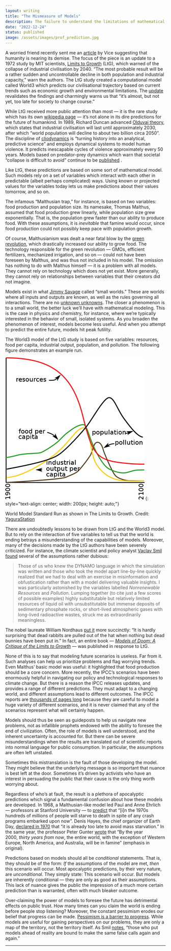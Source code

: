 ```yaml
---
layout: writing
title: "The Mismeasure of Models"
description: The failure to understand the limitations of mathematical models breeds an industry of apocalyptic thinking
date: "2022-12-24" 
status: published
image: /assets/images/prof_prediction.jpg
---
```


A worried friend recently sent me an [article](https://www.vice.com/en/article/z3xw3x/new-research-vindicates-1972-mit-prediction-that-society-will-collapse-soon) by Vice suggesting that humanity is nearing its demise. The focus of the piece is an update to a 1972 study by MIT scientists, [Limits to Growth](https://www.donellameadows.org/wp-content/userfiles/Limits-to-Growth-digital-scan-version.pdf) (LtG), which warned of the collapse of industrial civilisation by 2040. “The most probable result will be a rather sudden and uncontrollable decline in both population and industrial capacity,” warn the authors. The LtG study created a computational model called World3 which predicts our civilisational trajectory based on current trends such as economic growth and environmental limitations. The [update](https://advisory.kpmg.us/articles/2021/limits-to-growth.html) revalidates the findings and charmingly warns us that “it’s almost, but not yet, too late for society to change course.”

While LtG received more public attention than most — it is the rare study which has its own [wikipedia page](https://en.wikipedia.org/wiki/The_Limits_to_Growth) — it’s not alone in its dire predictions for the future of humankind. In 1989, Richard Duncan advanced [Olduvai theory](https://en.wikipedia.org/wiki/Olduvai_theory), which states that industrial civilisation will last until approximately 2030, after which “world population will decline to about two billion circa 2050”. The discipline of [cliodynamics](https://theconversation.com/cliodynamics-can-science-decode-the-laws-of-history-8626) is “turning history into an analytical, predictive science” and employs dynamical systems to model human violence. It predicts inescapable cycles of violence approximately every 50 years. Models based on predator-prey dynamics which warn that societal “collapse is difficult to avoid” continue to be [published](https://www.sciencedirect.com/science/article/pii/S0921800914000615) .

Like LtG, these predictions are based on some sort of mathematical model. Such models rely on a set of variables which interact with each other in predictable (albeit perhaps complicated) ways. Using known or projected values for the variables today lets us make predictions about their values tomorrow, and so on.

The infamous “Malthusian trap,” for instance, is based on two variables: food production and population size. Its namesake, Thomas Malthus, assumed that food production grew linearly, while population size grew exponentially. That is, the population grew faster than our ability to produce food. With these assumptions, it is _inevitable_ that famine would occur, since food production could not possibly keep pace with population growth.

Of course, Malthusianism was dealt a near fatal blow by the [green revolution](https://en.wikipedia.org/wiki/Green_Revolution), which drastically increased our ability to grow food. The technology responsible for the green revolution — GMOs, efficient fertilizers, mechanized irrigation, and so on — could not have been foreseen by Malthus, and was thus not included in his model. The omission has nothing to do with Malthus himself — it is a problem with all models. They cannot rely on technology which does not yet exist. More generally, they cannot rely on relationships between variables that their creators did not imagine.

Models exist in what [Jimmy Savage](https://en.wikipedia.org/wiki/Leonard_Jimmie_Savage) called “small worlds.” These are worlds where all inputs and outputs are known, as well as the rules governing all interactions. There are no [unknown unknowns](https://en.wikipedia.org/wiki/There_are_unknown_unknowns). The closer a phenomenon is to a small world, the better luck we’ll have with mathematical modeling. This is the case in physics and chemistry, for instance, where we’re typically interested in the behavior of small, isolated systems. As you broaden the phenomenon of interest, models become less useful. And when you attempt to predict the entire future, models hit peak futility. 

The World3 model of the LtG study is based on five variables: resources, food per capita, industrial output, population, and pollution. The following figure demonstrates an example run.

![world3-run](/assets/writing_images/world3.png){: style="text-align: center; width: 200px; height: auto;"}
<p class='caption'>
World Model Standard Run as shown in The Limits to Growth. Credit: 
<a href="https://commons.wikimedia.org/wiki/User:YaguraStation" rel='nofollow'>YaguraStation</a>
</p>

There are undoubtedly lessons to be drawn from LtG and the World3 model. But to rely on the interaction of five variables to tell us that the world is ending betrays a misunderstanding of the capabilities of models. Moreover, many of the decisions made by the LtG authors have been severely criticized. For instance, the climate scientist and policy analyst [Vaclav Smil](https://en.wikipedia.org/wiki/Vaclav_Smil) [found](https://mitpress.mit.edu/books/energy-crossroads) several of the assumptions rather dubious: 

> Those of us who knew the DYNAMO language in which the simulation was written and those who took the model apart line-by-line quickly realized that we had to deal with an exercise in misinformation and obfustication rather than with a model delivering valuable insights. I was particularly astonished by the variables labelled _Nonrenewable Resources_ and _Pollution_. Lumping together (to cite just a few scores of possible examples) highly substitutable but relatively limited resources of liquid oil with unsubstitutable but immense deposits of sedimentary phosphate rocks, or short-lived atmospheric gases with long-lived radioactive wastes, struck me as extraordinarily meaningless.

The nobel laureate William Nordhaus [put it](https://www.brookings.edu/wp-content/uploads/1992/06/1992b_bpea_nordhaus_stavins_weitzman.pdf) more succinctly: “It is hardly surprising that dead rabbits are pulled out of the hat when nothing but dead bunnies have been put in.” In fact, an entire book — _[Models of Doom: A Critique of the Limits to Growth](https://www.amazon.ca/Models-Doom-Critique-Limits-Growth/dp/0876639058)_ — was published in response to LtG. 

None of this is to say that modeling future scenarios is useless. Far from it. Such analyses can help us prioritize problems and flag worrying trends. Even Malthus’ basic model was useful: it highlighted that food production should be a core concern. More recently, the IPCC’s scenarios have been enormously helpful in navigating our policy and technological responses to climate change. But there is a reason the IPCC releases updates, and provides a range of different predictions. They must adapt to a changing world, and different assumptions lead to different outcomes. The IPCC reports are [thousands of pages long](https://report.ipcc.ch/ar6wg3/pdf/IPCC_AR6_WGIII_FinalDraft_FullReport.pdf) because they are careful to model a huge variety of different scenarios, and it is never claimed that any of the scenarios represent what will certainly happen. 

Models should thus be seen as guideposts to help us navigate new problems, not as infallible prophets endowed with the ability to foresee the end of civilization. Often, the role of models is well understood, and the inherent uncertainty is accounted for. But there can be severe misunderstandings when the results are translated out of scientific reports into normal language for public consumption. In particular, the assumptions are often left unstated.

Sometimes this mistranslation is the fault of those developing the model. They might believe that the underlying message is so important that nuance is best left at the door. Sometimes it’s driven by activists who have an interest in persuading the public that their cause is the only thing worth worrying about.

Regardless of who’s at fault, the result is a plethora of apocalyptic predictions which signal a fundamental confusion about how these models are developed. In 1968, a Malthusian-like model led Paul and Anne Ehrlich — professors at Stanford University — to [predict](https://en.wikipedia.org/wiki/The_Population_Bomb) that “[i]n the 1970s hundreds of millions of people will starve to death in spite of any crash programs embarked upon now”. Denis Hayes, the chief organizer of Earth Day, [declared in 1970](https://reason.com/2000/05/01/earth-day-then-and-now-2/) that “it is already too late to avoid mass starvation.” In the same year, the professor Peter Gunter [wrote](https://reason.com/2000/05/01/earth-day-then-and-now-2/) that “By the year 2000, _thirty years from now_, the entire world, with the exception of Western Europe, North America, and Australia, will be in famine” (emphasis in original).

Predictions based on models should all be _conditional_ statements. That is, they should be of the form: _If_ the assumptions of the model are met, _then_ this scenario will occur. Most apocalyptic predictions, by their very nature, are _unconditional_. They simply state: This scenario will occur. But models are inherently conditional — they are only as good as their assumptions. This lack of nuance gives the public the impression of a much more certain prediction than is warranted, often with much bleaker outcome.

Over-claiming the power of models to foresee the future has detrimental effects on public trust. How many times can you claim the world is ending before people stop listening? Moreover, the constant pessimism erodes our belief that progress can be made. [Pessimism is a barrier to progress](https://bigthink.com/progress/pessimism-is-a-barrier-to-progress/). While models are useful for gaining perspectives on our problems, they are only a map of the territory, not the territory itself. As Smil [notes](https://spectrum.ieee.org/peak-oil-specimen-case-apocalypic-thinking), “those who put models ahead of reality are bound to make the same false calls again and again.”

---